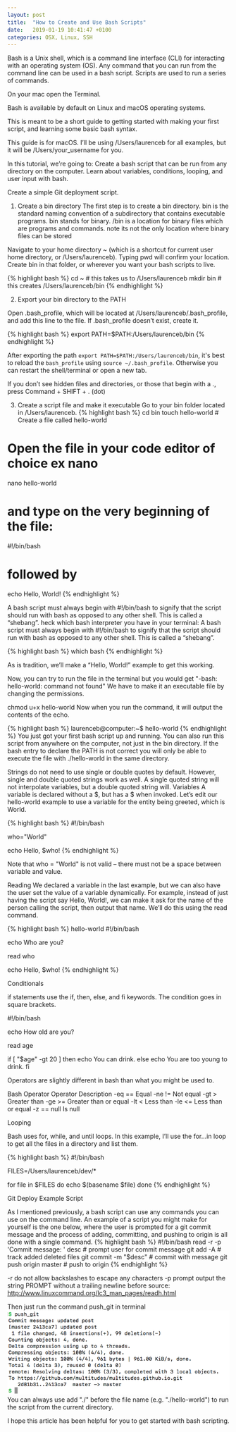```yaml
---
layout: post
title:  "How to Create and Use Bash Scripts"
date:   2019-01-19 10:41:47 +0100
categories: OSX, Linux, SSH
---
```

<div class="message">
Bash is a Unix shell, which is a command line interface (CLI) for interacting with an operating system (OS). Any command that you can run from the command line can be used in a bash script. Scripts are used to run a series of commands.
</div>

On your mac open the Terminal. 

Bash is available by default on Linux and macOS operating systems.

This is meant to be a short guide to getting started with making your first script, and learning some basic bash syntax.

This guide is for macOS. I’ll be using /Users/laurenceb for all examples, but it will be /Users/your_username for you.

In this tutorial, we’re going to:
Create a bash script that can be run from any directory on the computer.
Learn about variables, conditions, looping, and user input with bash.

Create a simple Git deployment script.
1. Create a bin directory
The first step is to create a bin directory. bin is the standard naming convention of a subdirectory that contains executable programs.
bin stands for binary. /bin is a location for binary files which are programs and commands. note its not the only location where binary files can be stored

Navigate to your home directory ~ (which is a shortcut for current user home directory, or /Users/laurenceb). Typing pwd will confirm your location.
Create bin in that folder, or wherever you want your bash scripts to live.


{% highlight bash %}
cd ~      # this takes us to /Users/laurenceb
mkdir bin # this creates /Users/laurenceb/bin
{% endhighlight %}

2. Export your bin directory to the PATH

Open .bash_profile, which will be located at /Users/laurenceb/.bash_profile, and add this line to the file. If .bash_profile doesn’t exist, create it.

{% highlight bash %}
export PATH=$PATH:/Users/laurenceb/bin
{% endhighlight %}

After exporting the path `export PATH=$PATH:/Users/laurenceb/bin`, it's best to reload the `bash_profile` using `source ~/.bash_profile`. Otherwise you can restart the shell/terminal or open a new tab.

If you don’t see hidden files and directories, or those that begin with a ., press Command + SHIFT + . (dot)

3. Create a script file and make it executable
Go to your bin folder located in /Users/laurenceb.
{% highlight bash %}
cd bin
touch hello-world  # Create a file called hello-world 
# Open the file in your code editor of choice ex nano
nano hello-world
# and type on the very beginning of the file:
#!/bin/bash
# followed by
echo Hello, World!
{% endhighlight %}

A bash script must always begin with #!/bin/bash to signify that the script should run with bash as opposed to any other shell. This is called a “shebang”. heck which bash interpreter you have in your terminal:
A bash script must always begin with #!/bin/bash to signify that the script should run with bash as opposed to any other shell. This is called a “shebang”. 

{% highlight bash %}
which bash
{% endhighlight %}

As is tradition, we’ll make a “Hello, World!” example to get this working.

Now, you can try to run the file in the terminal but you would get "-bash: hello-world: command not found"
We have to make it an executable file by changing the permissions.

chmod u+x hello-world
Now when you run the command, it will output the contents of the echo.

{% highlight bash %}
laurenceb@computer:~$ hello-world
{% endhighlight %}
You just got your first bash script up and running. You can also run this script from anywhere on the computer, not just in the bin directory. If the bash entry to declare the PATH is not correct you will only be able to execute the file with ./hello-world in the same directory.

Strings do not need to use single or double quotes by default. However, single and double quoted strings work as well. A single quoted string will not interpolate variables, but a double quoted string will.
Variables
A variable is declared without a $, but has a $ when invoked. Let’s edit our hello-world example to use a variable for the entity being greeted, which is World.

{% highlight bash %}
#!/bin/bash

who="World"

echo Hello, $who!
{% endhighlight %}

Note that who = "World" is not valid – there must not be a space between variable and value.

Reading
We declared a variable in the last example, but we can also have the user set the value of a variable dynamically. For example, instead of just having the script say Hello, World!, we can make it ask for the name of the person calling the script, then output that name. We’ll do this using the read command.

{% highlight bash %}
hello-world
#!/bin/bash

echo Who are you?

read who

echo Hello, $who!
{% endhighlight %}

Conditionals

if statements use the if, then, else, and fi keywords. The condition goes in square brackets.

#!/bin/bash

echo How old are you?

read age

if [ "$age" -gt 20 ]
then
    echo You can drink.
else 
    echo You are too young to drink.
fi

Operators are slightly different in bash than what you might be used to.

Bash Operator	Operator	Description
-eq	==	Equal
-ne	!=	Not equal
-gt	>	Greater than
-ge	>=	Greater than or equal
-lt	<	Less than
-le	<=	Less than or equal
-z	== null	Is null

Looping

Bash uses for, while, and until loops. In this example, I’ll use the for...in loop to get all the files in a directory and list them.

{% highlight bash %}
#!/bin/bash

FILES=/Users/laurenceb/dev/*

for file in $FILES
do
  echo $(basename $file)
done
{% endhighlight %}

Git Deploy Example Script

As I mentioned previously, a bash script can use any commands you can use on the command line. An example of a script you might make for yourself is the one below, where the user is prompted for a git commit message and the process of adding, committing, and pushing to origin is all done with a single command.
{% highlight bash %}
#!/bin/bash
read -r -p 'Commit message: ' desc  # prompt user for commit message
git add -A                          # track added deleted files
git commit -m "$desc"               # commit with message
git push origin master              # push to origin
{% endhighlight %}

-r	do not allow backslashes to escape any characters
-p prompt	output the string PROMPT without a trailing newline before
source: http://www.linuxcommand.org/lc3_man_pages/readh.html

Then just run the command push_git in terminal
![push_git](assets/img/push_git.png)
You can always use add "./" before the file name (e.g. "./hello-world") to run the script from the current directory.

I hope this article has been helpful for you to get started with bash scripting. 




